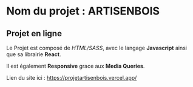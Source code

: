 # Nom du projet : ARTISENBOIS
## Projet en ligne

 Le Projet est composé de _HTML/SASS_, avec le langage __Javascript__ ainsi que sa librairie __React__. 
 
 Il est également __Responsive__ grace aux __Media Queries__.


Lien du site ici : https://projetartisenbois.vercel.app/
